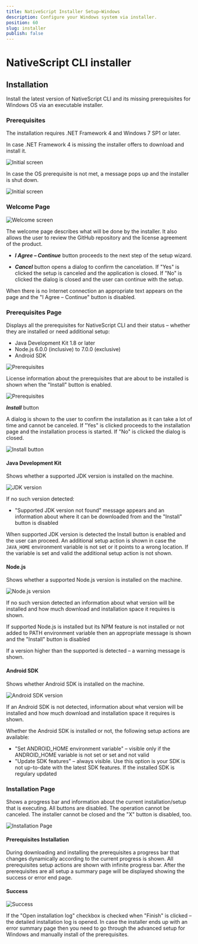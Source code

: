 ```yaml
---
title: NativeScript Installer Setup—Windows
description: Configure your Windows system via installer.
position: 60
slug: installer
publish: false
---
```


# NativeScript CLI installer

## Installation

Install the latest version of NativeScript CLI and its missing prerequisites for Windows OS via an executable installer.

### Prerequisites

The installation requires .NET Framework 4 and Windows 7 SP1 or later.

In case .NET Framework 4 is missing the installer offers to download and install it.

![](../img/start/installer-001.png "Initial screen")

In case the OS prerequisite is not met, a message pops up and the installer is shut down.

![](../img/start/installer-002.png "Initial screen")

### Welcome Page

![](../img/start/installer-003.png "Welcome screen")

The welcome page describes what will be done by the installer. It also allows the user to review the GitHub repository and the license agreement of the product.

- _**I Agree – Continue**_ button proceeds to the next step of the setup wizard.


- _**Cancel**_ button opens a dialog to confirm the cancelation. If &quot;Yes&quot; is clicked the setup is canceled and the application is closed. If &quot;No&quot; is clicked the dialog is closed and the user can continue with the setup.

When there is no Internet connection an appropriate text appears on the page and the &quot;I Agree – Continue&quot; button is disabled.

### Prerequisites Page

Displays all the prerequisites for NativeScript CLI and their status – whether they are installed or need additional setup:

- Java Development Kit 1.8 or later
- Node.js 6.0.0  (inclusive) to 7.0.0 (exclusive)
- Android SDK

![](../img/start/installer-006.png "Prerequisites")

License information about the prerequisites that are about to be installed is shown when the &quot;Install&quot; button is enabled.

![](../img/start/installer-007.png "Prerequisites")

_**Install**_ button

A dialog is shown to the user to confirm the installation as it can take a lot of time and cannot be canceled. If &quot;Yes&quot; is clicked proceeds to the installation page and the installation process is started. If &quot;No&quot; is clicked the dialog is closed.

![](../img/start/installer-008.png "Install button")

#### Java Development Kit

Shows whether a supported JDK version is installed on the machine.

![](../img/start/installer-009.png "JDK version")

If no such version detected:

- &quot;Supported JDK version not found&quot; message appears and an information about where it can be downloaded from and the &quot;Install&quot; button is disabled

When supported JDK version is detected the Install button is enabled and the user can proceed. An additional setup action is shown in case the `JAVA_HOME` environment variable is not set or it points to a wrong location. If the variable is set and valid the additional setup action is not shown.

#### Node.js

Shows whether a supported Node.js version is installed on the machine.

![](../img/start/installer-011.png "Node.js version")

If no such version detected an information about what version will be installed and how much download and installation space it requires is shown.

If supported Node.js is installed but its NPM feature is not installed or not added to PATH environment variable then an appropriate message is shown and the &quot;Install&quot; button is disabled

If a version higher than the supported is detected – a warning message is shown.

#### Android SDK

Shows whether Android SDK is installed on the machine.

![](../img/start/installer-015.png "Android SDK version")

If an Android SDK is not detected, information about what version will be installed and how much download and installation space it requires is shown.

Whether the Android SDK is installed or not, the following setup actions are available:

- &quot;Set ANDROID\_HOME environment variable&quot; – visible only if the ANDROID\_HOME variable is not set or set and not valid
- &quot;Update SDK features&quot; – always visible. Use this option is your SDK is not up-to-date with the latest SDK features. If the installed SDK is regulary updated

### Installation Page

Shows a progress bar and information about the current installation/setup that is executing. All buttons are disabled. The operation cannot be canceled. The installer cannot be closed and the &quot;X&quot; button is disabled, too.

![](../img/start/installer-017.png "Installation Page")

#### Prerequisites Installation

During downloading and installing the prerequisites a progress bar that changes dynamically according to the current progress is shown. All prerequisites setup actions are shown with infinite progress bar. After the prerequisites are all setup a summary page will be displayed showing the success or error end page.

#### Success
![](../img/start/installer-021.png "Success")

If the &quot;Open installation log&quot; checkbox is checked when &quot;Finish&quot; is clicked – the detailed installation log is opened. In case the installer ends up with  an error summary page then you need to go through the advanced setup for Windows and manually install of the prerequisites.


